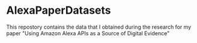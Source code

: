 # AlexaPaperDatasets
This repostory contains the data that I obtained during the research for my paper "Using Amazon Alexa APIs as a Source of Digital Evidence"
